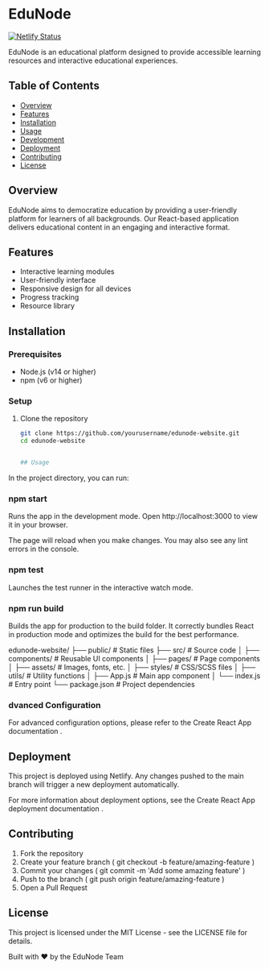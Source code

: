 # EduNode

[![Netlify Status](https://api.netlify.com/api/v1/badges/0eca6af0-abbd-4056-ae63-33dd6a3325e4/deploy-status)](https://app.netlify.com/sites/edunode/deploys)

EduNode is an educational platform designed to provide accessible learning resources and interactive educational experiences.

## Table of Contents
- [Overview](#overview)
- [Features](#features)
- [Installation](#installation)
- [Usage](#usage)
- [Development](#development)
- [Deployment](#deployment)
- [Contributing](#contributing)
- [License](#license)

## Overview
EduNode aims to democratize education by providing a user-friendly platform for learners of all backgrounds. Our React-based application delivers educational content in an engaging and interactive format.

## Features
- Interactive learning modules
- User-friendly interface
- Responsive design for all devices
- Progress tracking
- Resource library

## Installation

### Prerequisites
- Node.js (v14 or higher)
- npm (v6 or higher)

### Setup
1. Clone the repository
   ```bash
   git clone https://github.com/yourusername/edunode-website.git
   cd edunode-website


   ## Usage
In the project directory, you can run:

### npm start
Runs the app in the development mode. Open http://localhost:3000 to view it in your browser.

The page will reload when you make changes. You may also see any lint errors in the console.

### npm test
Launches the test runner in the interactive watch mode.

### npm run build
Builds the app for production to the build folder. It correctly bundles React in production mode and optimizes the build for the best performance.

edunode-website/
├── public/             # Static files
├── src/                # Source code
│   ├── components/     # Reusable UI components
│   ├── pages/          # Page components
│   ├── assets/         # Images, fonts, etc.
│   ├── styles/         # CSS/SCSS files
│   ├── utils/          # Utility functions
│   ├── App.js          # Main app component
│   └── index.js        # Entry point
└── package.json        # Project dependencies

### dvanced Configuration
For advanced configuration options, please refer to the Create React App documentation .

## Deployment
This project is deployed using Netlify. Any changes pushed to the main branch will trigger a new deployment automatically.

For more information about deployment options, see the Create React App deployment documentation .

## Contributing
1. Fork the repository
2. Create your feature branch ( git checkout -b feature/amazing-feature )
3. Commit your changes ( git commit -m 'Add some amazing feature' )
4. Push to the branch ( git push origin feature/amazing-feature )
5. Open a Pull Request
## License
This project is licensed under the MIT License - see the LICENSE file for details.

Built with ❤️ by the EduNode Team